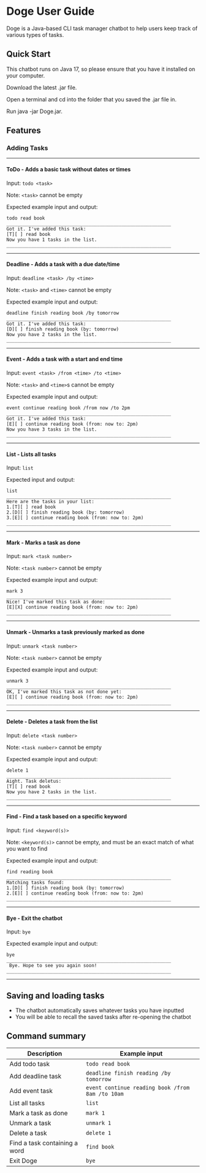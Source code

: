 # Doge User Guide

Doge is a Java-based CLI task manager chatbot to help users keep track of various types of tasks.

## Quick Start
This chatbot runs on Java 17, so please ensure that you have it installed on your computer.

Download the latest .jar file.

Open a terminal and cd into the folder that you saved the .jar file in. 

Run java -jar Doge.jar.


## Features
### Adding Tasks

---
#### ToDo - Adds a basic task without dates or times

Input: `todo <task>`

Note: `<task>` cannot be empty

Expected example input and output:
```
todo read book
____________________________________________________________
Got it. I've added this task:
[T][ ] read book
Now you have 1 tasks in the list.
____________________________________________________________
```
---
#### Deadline - Adds a task with a due date/time

Input: `deadline <task> /by <time>`

Note: `<task>` and `<time>` cannot be empty

Expected example input and output:

```
deadline finish reading book /by tomorrow
____________________________________________________________
Got it. I've added this task:
[D][ ] finish reading book (by: tomorrow)
Now you have 2 tasks in the list.
____________________________________________________________

```
---
#### Event - Adds a task with a start and end time

Input: `event <task> /from <time> /to <time>`

Note: `<task>` and `<time>`s cannot be empty

Expected example input and output:

```
event continue reading book /from now /to 2pm
____________________________________________________________
Got it. I've added this task:
[E][ ] continue reading book (from: now to: 2pm)
Now you have 3 tasks in the list.
____________________________________________________________

```
---
#### List - Lists all tasks

Input: `list`

Expected input and output:

```
list
____________________________________________________________
Here are the tasks in your list:
1.[T][ ] read book
2.[D][ ] finish reading book (by: tomorrow)
3.[E][ ] continue reading book (from: now to: 2pm)
____________________________________________________________
```
---
#### Mark - Marks a task as done

Input: `mark <task number>`

Note: `<task number>` cannot be empty

Expected example input and output:

```
mark 3
____________________________________________________________
Nice! I've marked this task as done:
[E][X] continue reading book (from: now to: 2pm)
____________________________________________________________
```
---
#### Unmark - Unmarks a task previously marked as done

Input: `unmark <task number>`

Note: `<task number>` cannot be empty

Expected example input and output:

```
unmark 3
____________________________________________________________
OK, I've marked this task as not done yet:
[E][ ] continue reading book (from: now to: 2pm)
____________________________________________________________

```
---
#### Delete - Deletes a task from the list

Input: `delete <task number>`

Note: `<task number>` cannot be empty

Expected example input and output:

```
delete 1
____________________________________________________________
Aight. Task deletus:
[T][ ] read book
Now you have 2 tasks in the list.
____________________________________________________________
```
---
#### Find - Find a task based on a specific keyword

Input: `find <keyword(s)>`

Note:
`<keyword(s)>` cannot be empty, and must be an exact match of what you want to find

Expected example input and output:

```
find reading book
____________________________________________________________
Matching tasks found:
1.[D][ ] finish reading book (by: tomorrow)
2.[E][ ] continue reading book (from: now to: 2pm)
____________________________________________________________

```
---
#### Bye - Exit the chatbot

Input: `bye`

Expected example input and output:

```
bye
____________________________________________________________
 Bye. Hope to see you again soon!
____________________________________________________________
```
---
## Saving and loading tasks
* The chatbot automatically saves whatever tasks you have inputted
* You will be able to recall the saved tasks after re-opening the chatbot

## Command summary

| Description                   | Example input                                    |
|-------------------------------|--------------------------------------------------|
| Add todo task                 | `todo read book`                                 |
| Add deadline task             | `deadline finish reading /by tomorrow`           |
| Add event task                | `event continue reading book /from 8am /to 10am` |
| List all tasks                | `list`                                           |
| Mark a task as done           | `mark 1`                                         |
| Unmark a task                 | `unmark 1`                                       |
| Delete a task                 | `delete 1`                                       |
| Find a task containing a word | `find book`                                      |
| Exit Doge                     | `bye`                                            |

